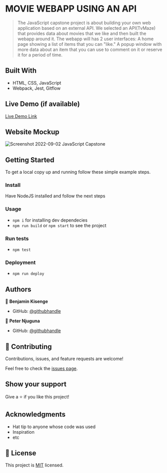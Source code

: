 
# MOVIE WEBAPP USING AN API

> The JavaScript capstone project is about building your own web application based on an external API. We selected an API(TvMaze) that provides data about movies that we like and then built the webapp around it. The webapp will has 2 user interfaces: A home page showing a list of items that you can "like."
A popup window with more data about an item that you can use to comment on it or reserve it for a period of time.


## Built With

- HTML, CSS, JavaScript
- Webpack, Jest, Gitflow

## Live Demo (if available)

[Live Demo Link](https://livedemo.com)

## Website Mockup

![Screenshot 2022-09-02 JavaScript Capstone](https://user-images.githubusercontent.com/27219880/188182857-e55337c5-c333-4b67-b7db-415d4cbec354.png)


## Getting Started

To get a local copy up and running follow these simple example steps.
### Install
Have NodeJS installed and follow the next steps
### Usage
- `npm i` for installing dev dependecies
- `npm run build` or `npm start` to see the project
### Run tests
- `npm test`
### Deployment
- `npm run deploy`



## Authors

👤 **Benjamin Kisenge**

- GitHub: [@githubhandle](https://github.com/iambenkis)

👤 **Peter Njuguna**

- GitHub: [@githubhandle](https://github.com/peterboro)

## 🤝 Contributing

Contributions, issues, and feature requests are welcome!

Feel free to check the [issues page](../../issues/).

## Show your support

Give a ⭐️ if you like this project!

## Acknowledgments

- Hat tip to anyone whose code was used
- Inspiration
- etc

## 📝 License

This project is [MIT](./LICENSE) licensed.
